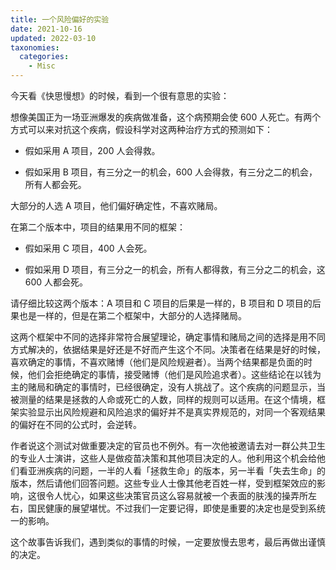 ```yaml
---
title: 一个风险偏好的实验
date: 2021-10-16
updated: 2022-03-10
taxonomies:
  categories:
    - Misc
---
```


今天看《快思慢想》的时候，看到一个很有意思的实验：

想像美国正为一场亚洲爆发的疾病做准备，这个病预期会使 600 人死亡。有两个方式可以来对抗这个疾病，假设科学对这两种治疗方式的预测如下：

- 假如采用 A 项目，200 人会得救。

- 假如采用 B 项目，有三分之一的机会，600 人会得救，有三分之二的机会，所有人都会死。

大部分的人选 A 项目，他们偏好确定性，不喜欢赌局。

<!-- more -->

在第二个版本中，项目的结果用不同的框架：

- 假如采用 C 项目，400 人会死。

- 假如采用 D 项目，有三分之一的机会，所有人都得救，有三分之二的机会，这 600 人都会死。

请仔细比较这两个版本：A 项目和 C 项目的后果是一样的，B 项目和 D 项目的后果也是一样的，但是在第二个框架中，大部分的人选择赌局。

这两个框架中不同的选择非常符合展望理论，确定事情和赌局之间的选择是用不同方式解决的，依据结果是好还是不好而产生这个不同。决策者在结果是好的时候，喜欢确定的事情，不喜欢赌博（他们是风险规避者）。当两个结果都是负面的时候，他们会拒绝确定的事情，接受赌博（他们是风险追求者）。这些结论在以钱为主的赌局和确定的事情时，已经很确定，没有人挑战了。这个疾病的问题显示，当被测量的结果是拯救的人命或死亡的人数，同样的规则可以适用。在这个情境，框架实验显示出风险规避和风险追求的偏好并不是真实界规范的，对同一个客观结果的偏好在不同的公式时，会逆转。

作者说这个测试对做重要决定的官员也不例外。有一次他被邀请去对一群公共卫生的专业人士演讲，这些人是做疫苗决策和其他项目决定的人。他利用这个机会给他们看亚洲疾病的问题，一半的人看「拯救生命」的版本，另一半看「失去生命」的版本，然后请他们回答问题。这些专业人士像其他老百姓一样，受到框架效应的影响，这很令人忧心，如果这些决策官员这么容易就被一个表面的肤浅的操弄所左右，国民健康的展望堪忧。不过我们一定要记得，即使是重要的决定也是受到系统一的影响。

这个故事告诉我们，遇到类似的事情的时候，一定要放慢去思考，最后再做出谨慎的决定。
